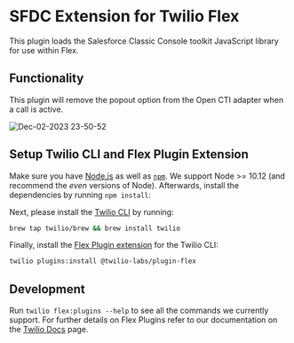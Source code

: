 # SFDC Extension for Twilio Flex

This plugin loads the Salesforce Classic Console toolkit JavaScript library for use within Flex.

## Functionality
This plugin will remove the popout option from the Open CTI adapter when a call is active.

![Dec-02-2023 23-50-52](https://github.com/dccl90/plugin-sfdc-extension/assets/25923929/aa3d69d5-916f-48bb-95a2-6d5cb069464d)



## Setup Twilio CLI and Flex Plugin Extension

Make sure you have [Node.js](https://nodejs.org) as well as [`npm`](https://npmjs.com). We support Node >= 10.12 (and recommend the _even_ versions of Node). Afterwards, install the dependencies by running `npm install`:

Next, please install the [Twilio CLI](https://www.twilio.com/docs/twilio-cli/quickstart) by running:

```bash
brew tap twilio/brew && brew install twilio
```

Finally, install the [Flex Plugin extension](https://github.com/twilio-labs/plugin-flex/tree/v1-beta) for the Twilio CLI:

```bash
twilio plugins:install @twilio-labs/plugin-flex
```

## Development

Run `twilio flex:plugins --help` to see all the commands we currently support. For further details on Flex Plugins refer to our documentation on the [Twilio Docs](https://www.twilio.com/docs/flex/developer/plugins/cli) page.


